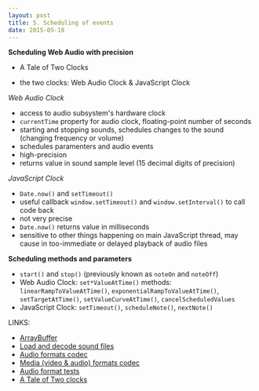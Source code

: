 ```yaml
---
layout: post
title: 5. Scheduling of events
date: 2015-05-18
---
```

**Scheduling Web Audio with precision**
- A Tale of Two Clocks

- the two clocks: Web Audio Clock & JavaScript Clock

*Web Audio Clock*

- access to audio subsystem's hardware clock
- `currentTime` property for audio clock, floating-point number of seconds
- starting and stopping sounds, schedules changes to the sound (changing frequency or volume)
- schedules paramenters and audio events
- high-precision
- returns value in sound sample level (15 decimal digits of precision)

*JavaScript Clock*

- `Date.now()` and `setTimeout()`
- useful callback `window.setTimeout()` and `window.setInterval()` to call code back
- not very precise
- `Date.now()` returns value in milliseconds
- sensitive to other things happening on main JavaScript thread, may cause in too-immediate or delayed playback of audio files

**Scheduling methods and parameters**

- `start()` and `stop()` (previously known as `noteOn` and `noteOff`)
- Web Audio Clock: `set*ValueAtTime()` methods: `linearRampToValueAtTime()`, `exponentialRampToValueAtTime()`, `setTargetAtTime()`, `setValueCurveAtTime()`, `cancelScheduledValues`
- JavaScript Clock: `setTimeout()`, `scheduleNote()`, `nextNote()`


LINKS:

- [ArrayBuffer](https://developer.mozilla.org/en-US/docs/Web/JavaScript/Reference/Global_Objects/ArrayBuffer)
- [Load and decode sound files](http://www.html5rocks.com/en/tutorials/webaudio/intro/#toc-load)
- [Audio formats codec](http://en.wikipedia.org/wiki/HTML5_Audio#Supported_audio_coding_formats)
- [Media (video & audio) formats codec](https://developer.mozilla.org/en-US/docs/Web/HTML/Supported_media_formats)
- [Audio format tests](http://hpr.dogphilosophy.net/test/)
- [A Tale of Two clocks](http://www.html5rocks.com/en/tutorials/audio/scheduling/)
